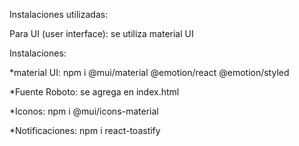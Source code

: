 Instalaciones utilizadas:

Para UI (user interface): se utiliza material UI

Instalaciones:

*material UI:
npm i @mui/material @emotion/react @emotion/styled

*Fuente Roboto: se agrega en index.html
<link rel="stylesheet" href="https://fonts.googleapis.com/css?family=Roboto:300,400,500,700&display=swap" />

*Iconos:
npm i @mui/icons-material

*Notificaciones:
npm i react-toastify

